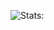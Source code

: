 <!-- ### Mad stats -->
![Stats:](https://github-readme-stats.vercel.app/api?username=weeebi&count_private=true&hide=contribs,prs&title_color=dd6387&bg_color=ffffff&icon_color=dd6387&show_icons=true&hide_border=true)

<!--
**weeebi/weeebi** is a ✨ _special_ ✨ repository because its `README.md` (this file) appears on your GitHub profile.

Here are some ideas to get you started:

- 🔭 I’m currently working on ...
- 🌱 I’m currently learning ...
- 👯 I’m looking to collaborate on ...
- 🤔 I’m looking for help with ...
- 💬 Ask me about ...
- 📫 How to reach me: ...
- 😄 Pronouns: ...
- ⚡ Fun fact: ...
-->
